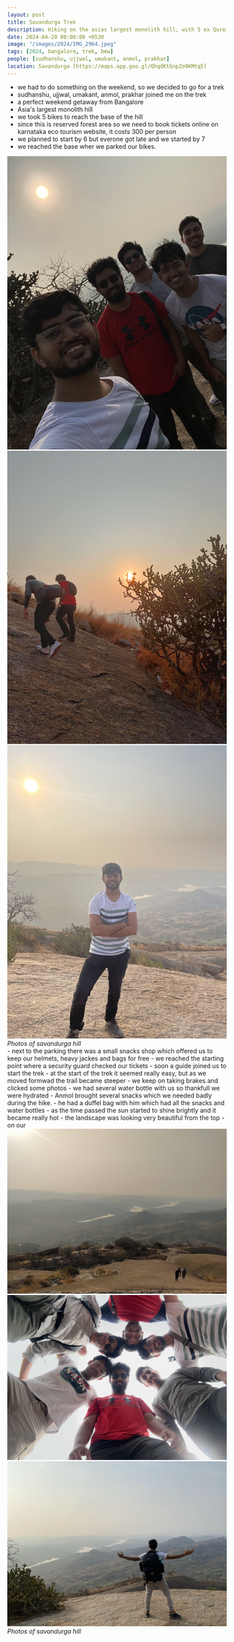```yaml
---
layout: post
title: Savandurga Trek
description: Hiking on the asias largest monolith hill, with 5 ex Qureites. The steep trails tested our resolve as we pushed forward. My friend brought his drone  and we got some amazing shots.
date: 2024-04-20 08:00:00 +0530
image: "/images/2024/IMG_2964.jpeg"
tags: [2024, bangalore, trek, bmw]
people: [sudhanshu, ujjwal, umakant, anmol, prakhar]
location: Savandurga [https://maps.app.goo.gl/QhqdKtGnpZo9KMtq5]
---
```


- we had to do something on the weekend, so we decided to go for a trek
- sudhanshu, ujjwal, umakant, anmol, prakhar joined me on the trek
- a perfect weekend getaway from Bangalore
- Asia's largest monolith hill
- we took 5 bikes to reach the base of the hill
- since this is reserved forest area so we need to book tickets online on karnataka eco tourism website, it costs 300 per person
- we planned to start by 6 but everone got late and we started by 7
- we reached the base wher we parked our bikes.
<div class="gallery-box">
  <div class="gallery">
    <img src="/images/2024/q1/IMG_0363.jpg" loading="lazy" alt="House">
    <img src="/images/2024/q1/IMG20240420065300.jpg" loading="lazy" alt="House">
    <img src="/images/2024/q1/IMG_1063.jpg" loading="lazy" alt="House">
  </div>
  <em>Photos of savandurga hill</em>
</div>
- next to the parking there was a small snacks shop which offered us to keep our helmets, heavy jackes and bags for free
- we reached the starting point where a security guard checked our tickets
- soon a guide joined us to start the trek
- at the start of the trek it seemed really easy, but as we moved formwad the trail became steeper
- we keep on taking brakes and clicked some photos
- we had several water bottle with us so thankfull we were hydrated
- Anmol brought several snacks which we needed badly during the hike.
- he had a duffel bag with him which had all the snacks and water bottles
- as the time passed the sun started to shine brightly and it became really hot
- the landscape was looking very beautiful from the top
- on our 
<div class="gallery-box">
  <div class="gallery">
    <img src="/images/2024/q1/92fffba9-d8f7-4f71-bbc9-1bf52dd808f5.jpg" loading="lazy" alt="House">
    <img src="/images/2024/q1/IMG_2983.jpeg" loading="lazy" alt="House">
    <img src="/images/2024/q1/IMG_0384.jpg" loading="lazy" alt="House">
  </div>
  <em>Photos of savandurga hill</em>
</div>

